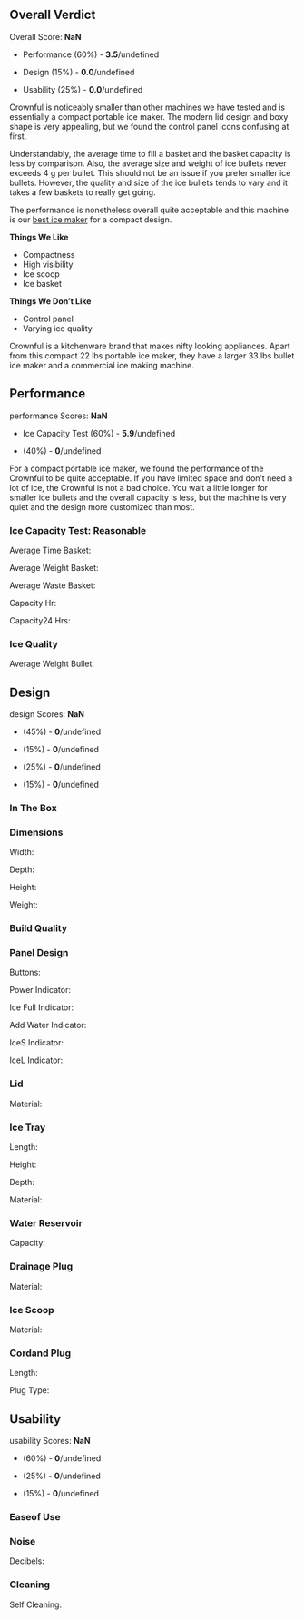 Overall Verdict
---------------

Overall Score: **NaN**

*   Performance (60%) - **3.5**/undefined
    
*   Design (15%) - **0.0**/undefined
    
*   Usability (25%) - **0.0**/undefined
    

Crownful is noticeably smaller than other machines we have tested and is essentially a compact portable ice maker. The modern lid design and boxy shape is very appealing, but we found the control panel icons confusing at first. 

Understandably, the average time to fill a basket and the basket capacity is less by comparison. Also, the average size and weight of ice bullets never exceeds 4 g per bullet. This should not be an issue if you prefer smaller ice bullets. However, the quality and size of the ice bullets tends to vary and it takes a few baskets to really get going. 

The performance is nonetheless overall quite acceptable and this machine is our [best ice maker](https://healthykitchen101.com/ice-makers/reviews/best/) for a compact design.

**Things We Like**

*   Compactness
*   High visibility
*   Ice scoop
*   Ice basket

**Things We Don’t Like**

*   Control panel
*   Varying ice quality

Crownful is a kitchenware brand that makes nifty looking appliances. Apart from this compact 22 lbs portable ice maker, they have a larger 33 lbs bullet ice maker and a commercial ice making machine.

Performance
-----------

performance Scores: **NaN**

*   Ice Capacity Test (60%) - **5.9**/undefined
    
*   (40%) - **0**/undefined
    

For a compact portable ice maker, we found the performance of the Crownful to be quite acceptable. If you have limited space and don’t need a lot of ice, the Crownful is not a bad choice. You wait a little longer for smaller ice bullets and the overall capacity is less, but the machine is very quiet and the design more customized than most.

### Ice Capacity Test: Reasonable

Average Time Basket:

Average Weight Basket:

Average Waste Basket:

Capacity Hr:

Capacity24 Hrs:

### Ice Quality

Average Weight Bullet:

Design
------

design Scores: **NaN**

*   (45%) - **0**/undefined
    
*   (15%) - **0**/undefined
    
*   (25%) - **0**/undefined
    
*   (15%) - **0**/undefined
    

### In The Box

### Dimensions

Width:

Depth:

Height:

Weight:

### Build Quality

### Panel Design

Buttons:

Power Indicator:

Ice Full Indicator:

Add Water Indicator:

IceS Indicator:

IceL Indicator:

### Lid

Material:

### Ice Tray

Length:

Height:

Depth:

Material:

### Water Reservoir

Capacity:

### Drainage Plug

Material:

### Ice Scoop

Material:

### Cordand Plug

Length:

Plug Type:

Usability
---------

usability Scores: **NaN**

*   (60%) - **0**/undefined
    
*   (25%) - **0**/undefined
    
*   (15%) - **0**/undefined
    

### Easeof Use

### Noise

Decibels:

### Cleaning

Self Cleaning: